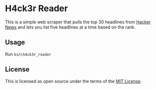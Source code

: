 # H4ck3r Reader

This is a simple web scraper that pulls the top 30 headlines from [Hacker News](https://news.ycombinator.com/) and lets you list five headlines at a time based on the rank.

## Usage

Run ```bin\h4ck3r_reader```

## License

This is licensed as open source under the terms of the [MIT License](http://opensource.org/licenses/MIT).
